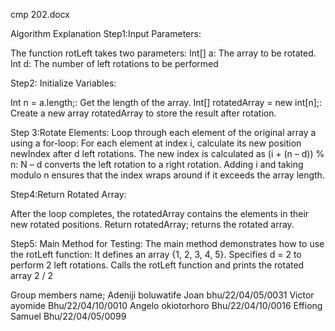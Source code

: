 
cmp 202.docx


Algorithm Explanation
Step1:Input Parameters:

The function rotLeft takes two parameters:
Int[] a: The array to be rotated.
Int d: The number of left rotations to be performed

Step2: Initialize Variables:

Int n = a.length;: Get the length of the array.
Int[] rotatedArray = new int[n];: Create a new array rotatedArray to store the result after rotation.

Step 3:Rotate Elements:
Loop through each element of the original array a using a for-loop:
For each element at index i, calculate its new position newIndex after d left rotations.
The new index is calculated as (i + (n – d)) % n:
N – d converts the left rotation to a right rotation.
Adding i and taking modulo n ensures that the index wraps around if it exceeds the array length.

Step4:Return Rotated Array:

After the loop completes, the rotatedArray contains the elements in their new rotated positions.
Return rotatedArray; returns the rotated array.

Step5: Main Method for Testing:
The main method demonstrates how to use the rotLeft function:
It defines an array {1, 2, 3, 4, 5}.
Specifies d = 2 to perform 2 left rotations.
Calls the rotLeft function and prints the rotated array
2 / 2

Group members name;
Adeniji boluwatife Joan bhu/22/04/05/0031
Victor ayomide
Bhu/22/04/10/0010
Angelo okiotorhoro
Bhu/22/04/10/0016
Effiong Samuel
Bhu/22/04/05/0099



